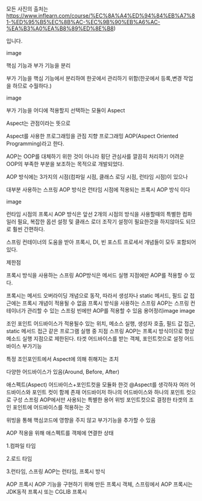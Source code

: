 모든 사진의 출처는 https://www.inflearn.com/course/%EC%8A%A4%ED%94%84%EB%A7%81-%ED%95%B5%EC%8B%AC-%EC%9B%90%EB%A6%AC-%EA%B3%A0%EA%B8%89%ED%8E%B8)

입니다.

image

핵심 기능과 부가 기능을 분리

부가 기능을 핵심 기능에서 분리하여 한곳에서 관리하기 위함(한곳에서 등록,변경 작업을 하므로 수월하다.)

image

부가 기능을 어디에 적용할지 선택하는 모듈이 Aspect

Aspect는 관점이라는 뜻으로

Aspect를 사용한 프로그래밍을 관짐 지향 프로그래밍 AOP(Aspect Oriented Programming)라고 한다.

AOP는 OOP를 대체하기 위한 것이 아니라 횡단 관심사를 깔끔히 처리하기 어려운 OOP의 부족한 부분을 보조하는 목적으로 개발되었다.

AOP 방식에는 3가지의 시점(컴파일 시점, 클래스 로딩 시점, 런타임 시점)이 있으나

대부분 사용하는 스프링 AOP 방식은 런타임 시점에 적용되는 프록시 AOP 방식 이다

image

런타임 시점의 프록시 AOP 방식은 앞선 2개의 시점의 방식을 사용할때의 특별한 컴파일러 필요, 복잡한 옵션 설정 및 클래스 로더 조작기 설정이 필요한것을 하지않아도 되므로 훨씬 간편하다.

스프링 컨테이너의 도움을 받아 프록시, DI, 빈 포스트 프로세서 개념들이 모두 포함되어있다.

제한점

프록시 방식을 사용하는 스프링 AOP방식은 메서드 실행 지점에만 AOP를 적용할 수 있다.

프록시는 메서드 오버라이딩 개념으로 동작, 따라서 생성자나 static 메서드, 필드 값 접근에는 프록시 개념이 적용될 수 없음
프록시 방식을 사용하는 스프링 AOP는 스프링 컨테이너가 관리할 수 있는 스프링 빈에만 AOP를 적용할 수 있음
용어정리image
image

조인 포인트
어드바이스가 적용될수 있는 위치, 메소스 실행, 생성자 호출, 필드 값 접근, static 메서드 접근 같은 프로그램 실행 중 지점
스프링 AOP는 프록시 방식이므로 항상 메소드 실행 지점으로 제한된다.
타겟
어드바이스를 받는 객체, 포인트컷으로 설정
어드바이스
부가기능

특정 조인포인트에서 Aspect에 의해 취해지는 조치

다양한 어드바이스가 있음(Around, Before, After)

애스펙트(Aspect)
어드바이스+포인트컷을 모듈화 한것
@Aspect를 생각하자
여러 어드바이스와 포인트 컷이 함께 존재
어드바이저
하나의 어드바이스와 하나의 포인트 컷으로 구성
스프링 AOP에서만 사용되는 특별한 용어
위빙
포인트컷으로 결정한 타겟의 조인 포인트에 어드바이스를 적용하는 것

위빙을 통해 핵심코드에 영향을 주지 않고 부가기능을 추가할 수 있음

AOP 적용을 위해 애스펙트를 객체에 연결한 상태

1.컴파일 타임

2.로드 타임

3.런타임, 스프링 AOP는 런타임, 프록시 방식

AOP 프록시
AOP 기능을 구현하기 위해 만든 프록시 객체, 스프링에서 AOP 프록시는 JDK동적 프록시 또는 CGLIB 프록시
